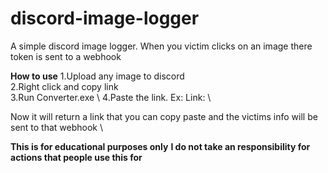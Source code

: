 # discord-image-logger
A simple discord image logger. When you victim clicks on an image there token is sent to a webhook

__How to use__
1.Upload any image to discord \
2.Right click and copy link \
3.Run Converter.exe \ 
4.Paste the link. Ex: Link:<Image Link> \ 
  
Now it will return a link that you can copy paste and the victims info will be sent to that webhook \
  
  
  
__This is for educational purposes only__
__I do not take an responsibility for actions that people use this for__
